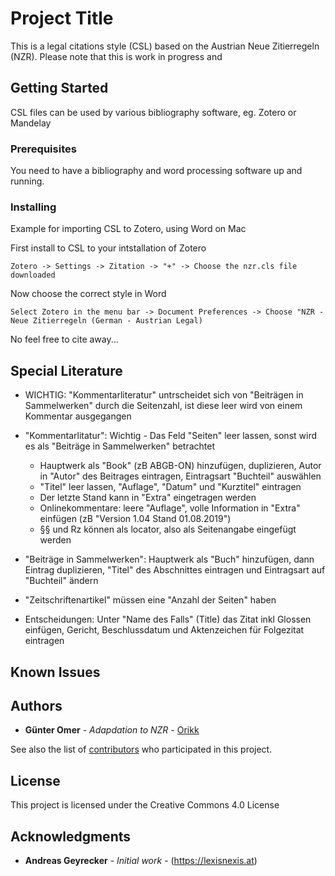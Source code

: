 # Project Title

This is a legal citations style (CSL) based on the Austrian Neue Zitierregeln (NZR).
Please note that this is work in progress and 

## Getting Started

CSL files can be used by various bibliography software, eg. Zotero or Mandelay

### Prerequisites

You need to have a bibliography and word processing software up and running.

### Installing

Example for importing CSL to Zotero, using Word on Mac

First install to CSL to your intstallation of Zotero

```
Zotero -> Settings -> Zitation -> "+" -> Choose the nzr.cls file downloaded
```

Now choose the correct style in Word

```
Select Zotero in the menu bar -> Document Preferences -> Choose "NZR - Neue Zitierregeln (German - Austrian Legal)
```

No feel free to cite away...

## Special Literature

* WICHTIG: "Kommentarliteratur" untrscheidet sich von "Beiträgen in Sammelwerken" durch die Seitenzahl, ist diese leer wird von einem Kommentar ausgegangen

* "Kommentarlitatur": Wichtig - Das Feld "Seiten" leer lassen, sonst wird es als "Beiträge in Sammelwerken" betrachtet
  * Hauptwerk als "Book" (zB ABGB-ON) hinzufügen, duplizieren, Autor in "Autor" des Beitrages eintragen, Eintragsart "Buchteil" auswählen
  * "Titel" leer lassen, "Auflage", "Datum" und "Kurztitel" eintragen
  * Der letzte Stand kann in "Extra" eingetragen werden
  * Onlinekommentare: leere "Auflage", volle Information in "Extra" einfügen (zB "Version 1.04 Stand 01.08.2019")
  * §§ und Rz können als locator, also als Seitenangabe eingefügt werden
* "Beiträge in Sammelwerken": Hauptwerk als "Buch" hinzufügen, dann Eintrag duplizieren, "Titel" des Abschnittes eintragen und Eintragsart auf "Buchteil" ändern 
* "Zeitschriftenartikel" müssen eine "Anzahl der Seiten" haben
* Entscheidungen: Unter "Name des Falls" (Title) das Zitat inkl Glossen einfügen, Gericht, Beschlussdatum und Aktenzeichen für Folgezitat eintragen


## Known Issues


## Authors

* **Günter Omer** - *Adapdation to NZR* - [Orikk](https://github.com/Orikk)


See also the list of [contributors](https://github.com/your/project/contributors) who participated in this project.

## License

This project is licensed under the Creative Commons 4.0 License

## Acknowledgments

* **Andreas Geyrecker** - *Initial work* - (https://lexisnexis.at)